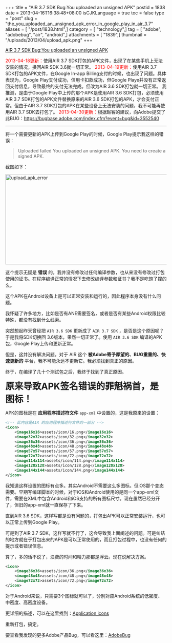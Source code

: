 +++
title = "AIR 3.7 SDK Bug:You uploaded an unsigned APK"
postid = 1838
date = 2013-04-16T16:38:48+08:00
isCJKLanguage = true
toc = false
type = "post"
slug = "the_you_uploaded_an_unsigned_apk_error_in_google_play_in_air_3.7"
aliases = [ "/post/1838.html",]
category = [ "technology",]
tag = [ "adobe", "adobebug", "air", "android",]
attachments = [ "1839",]
thumbnail = "/uploads/2013/04/upload_apk.png"
+++


[AIR 3.7 SDK Bug:You uploaded an unsigned APK](https://blog.zengrong.net/post/1838.html)

<span style="color:red;">2013-04-18更新：</span>使用AIR 3.7 SDK打包的APK文件，出现了在某些手机上无法安装的情况，换回AIR SDK 3.6就一切正常。
<span style="color:red;">2013-04-19更新：</span>使用AIR 3.7 SDK打包的APK文件，在Google In-app Billing支付的时候，也出现了问题。具体表现为，Google Play支付成功，信用卡扣款成功，但Google Playe并没有正常返回支付信息，导致最终的支付无法完成。但改为AIR 3.6 SDK打包就一切正常。
我推测，是由于Google Play中上传的那个APK是使用AIR 3.6 SDK打包，必须使用AIR 3.7 SDK打包的APK文件替换原来的AIR 3.6 SDK打包的APK，才会支付正常。但由于AIR 3.7 SDK打包的APK在某些设备上无法安装的问题，我不可能再使用AIR 3.7 SDK去打包了。
<span style="color:red;">2013-04-30更新：</span>根据赵客的建议，向Adobe提交了此BUG：<https://bugbase.adobe.com/index.cfm?event=bug&id=3552540>

<hr>
将一个需要更新的APK上传到Google Play的时候，Google Play提示我这样的错误：

>Uploaded failed
>You uploaded an unsigned APK. You need to create a signed APK.

截图如下：

<img src="/uploads/2013/04/upload_apk.png" alt="upload_apk_error" width="612" height="281" class="aligncenter size-full wp-image-1839" />

这个提示无疑是 **错误** 的。我并没有修改过任何编译参数，也从来没有修改过打包使用的证书。在程序编译正常的情况下去修改编译参数和证书？我不是吃饱了撑的么。

这个APK在Android设备上是可以正常安装和运行的，因此程序本身没有什么问题。

我怀疑了许多地方，比如是否有ANE需要签名，或者是否有某些Android权限比较特殊，都没有找到什么线索。
<!--more-->
突然想起昨天曾经把 `AIR 3.6 SDK` 更新成了 `AIR 3.7 SDK` ，是否是这个原因呢？于是我将SDK切换回 3.6版本，果然一切正常了。使用 `AIR 3.6 SDK` 编译的APK包，Google Play上传和更新正常。

但是，这并没有解决问题。对于 AIR 这个 **被Adobe寄予厚望的、BUG重重的、快速更新的** 平台，我不可能永远不更新它。我必须找到真正的原因。

终于，在编译了几十个测试包之后，我终于找到了真正原因。

<span style="font-size:28px;font-weight:bold;">原来导致APK签名错误的罪魁祸首，是图标！</span>

APK的图标是在 **应用程序描述符文件** `app-xml` 中设置的，这是我原来的设置：

``` xml
<!-- 此内容是AIR 的应用程序描述符文件的一部分 -->
<icon>
	<image16x16>assets/icon/16.png</image16x16>
	<image32x32>assets/icon/32.png</image32x32>
	<image36x36>assets/icon/36.png</image36x36>
	<image48x48>assets/icon/48.png</image48x48>
	<image57x57>assets/icon/57.png</image57x57>
	<image72x72>assets/icon/72.png</image72x72>
	<image114x114>assets/icon/114.png</image114x114>
	<image128x128>assets/icon/128.png</image128x128>
	<image144x144>assets/icon/144.png</image144x144>
</icon>
```

我知道这样设置的图标有点多。其实Android不需要这么多图标。但iOS那个变态需要。早期写编译脚本的时候，对于iOS和Android使用的是同一个app-xml文件，需要在XML中包含Android和iOS支持的所有图标尺寸。现在虽然已经分开了，但旧的app-xml就一直保存了下来。

直到AIR 3.6 SDK，这样写都是没有问题的，打包出APK可以正常安装运行，也可以正常上传到Google Play。

可是到了AIR 3.7 SDK，这样写就不行了，这会导致我上面阐述的问题。可是纠结的地方就在于打包出来的APK是可以正常使用的，而且打包过程中，也没有任何的提示或者错误信息。

算了，多的话不说了，浪费的时间和精力那都是浮云。现在说解决方案。

``` xml
<icon>
	<image36x36>assets/icon/36.png</image36x36>
	<image48x48>assets/icon/48.png</image48x48>
	<image72x72>assets/icon/72.png</image72x72>
</icon>
```

对于Android来说，只需要3个图标就可以了，分别对应Android系统的低密度、中密度、高密度设备。

更详细的描述，可以在这里找到：[Application icons](http://help.adobe.com/en_US/air/build/WS901d38e593cd1bac1e63e3d129907d2886-8000.html)

重新打包，搞定。

要查看我发现的更多Adobe产品Bug，可以看这里：[AdobeBug](https://blog.zengrong.net/tag/AdobeBug/)
